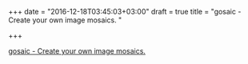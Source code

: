 +++
date = "2016-12-18T03:45:03+03:00"
draft = true
title = "gosaic - Create your own image mosaics. "

+++

<p><a href="https://t.co/sCDmgtM2bI">gosaic - Create your own image mosaics. </a></p>
